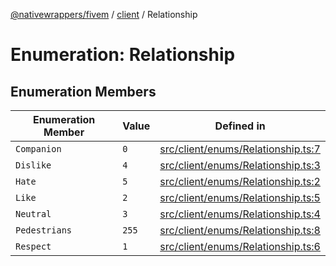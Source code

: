 [@nativewrappers/fivem](../../README.md) / [client](../README.md) / Relationship

# Enumeration: Relationship

## Enumeration Members

| Enumeration Member | Value | Defined in |
| ------ | ------ | ------ |
| `Companion` | `0` | [src/client/enums/Relationship.ts:7](https://github.com/nativewrappers/fivem/blob/34b8061c177c9481c4691efcaef7602a414ca976/src/client/enums/Relationship.ts#L7) |
| `Dislike` | `4` | [src/client/enums/Relationship.ts:3](https://github.com/nativewrappers/fivem/blob/34b8061c177c9481c4691efcaef7602a414ca976/src/client/enums/Relationship.ts#L3) |
| `Hate` | `5` | [src/client/enums/Relationship.ts:2](https://github.com/nativewrappers/fivem/blob/34b8061c177c9481c4691efcaef7602a414ca976/src/client/enums/Relationship.ts#L2) |
| `Like` | `2` | [src/client/enums/Relationship.ts:5](https://github.com/nativewrappers/fivem/blob/34b8061c177c9481c4691efcaef7602a414ca976/src/client/enums/Relationship.ts#L5) |
| `Neutral` | `3` | [src/client/enums/Relationship.ts:4](https://github.com/nativewrappers/fivem/blob/34b8061c177c9481c4691efcaef7602a414ca976/src/client/enums/Relationship.ts#L4) |
| `Pedestrians` | `255` | [src/client/enums/Relationship.ts:8](https://github.com/nativewrappers/fivem/blob/34b8061c177c9481c4691efcaef7602a414ca976/src/client/enums/Relationship.ts#L8) |
| `Respect` | `1` | [src/client/enums/Relationship.ts:6](https://github.com/nativewrappers/fivem/blob/34b8061c177c9481c4691efcaef7602a414ca976/src/client/enums/Relationship.ts#L6) |
